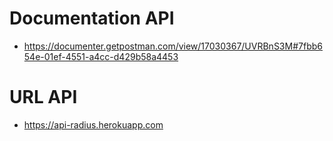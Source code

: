 # Documentation API
- https://documenter.getpostman.com/view/17030367/UVRBnS3M#7fbb654e-01ef-4551-a4cc-d429b58a4453

# URL API
- https://api-radius.herokuapp.com